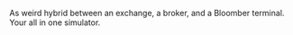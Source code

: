 As weird hybrid between an exchange, a broker, and a Bloomber terminal.
Your all in one simulator.




